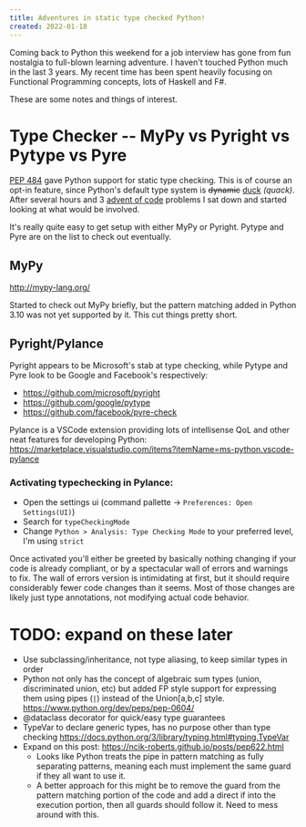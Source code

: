 ```yaml
---
title: Adventures in static type checked Python!
created: 2022-01-18
---
```


Coming back to Python this weekend for a job interview has gone from fun nostalgia to full-blown learning adventure. I haven't touched Python much in the last 3 years. My recent time has been spent heavily focusing on Functional Programming concepts, lots of Haskell and F#.

These are some notes and things of interest.

# Type Checker -- MyPy vs Pyright vs Pytype vs Pyre

[PEP 484](https://www.python.org/dev/peps/pep-0484/) gave Python support for static type checking. This is of course an opt-in feature, since Python's default type system is ~~dynamic~~ [duck](https://en.wikipedia.org/wiki/Duck_typing) *(quack)*. After several hours and 3 [advent of code](https://adventofcode.com/) problems I sat down and started looking at what would be involved.

It's really quite easy to get setup with either MyPy or Pyright. Pytype and Pyre are on the list to check out eventually.

## MyPy

http://mypy-lang.org/

Started to check out MyPy briefly, but the pattern matching added in Python 3.10 was not yet supported by it. This cut things pretty short.

## Pyright/Pylance

Pyright appears to be Microsoft's stab at type checking, while Pytype and Pyre look to be Google and Facebook's respectively:
* https://github.com/microsoft/pyright
* https://github.com/google/pytype
* https://github.com/facebook/pyre-check

Pylance is a VSCode extension providing lots of intellisense QoL and other neat features for developing Python:
https://marketplace.visualstudio.com/items?itemName=ms-python.vscode-pylance

### Activating typechecking in Pylance:
* Open the settings ui (command pallette -> `Preferences: Open Settings(UI)`)
* Search for `typeCheckingMode`
* Change `Python > Analysis: Type Checking Mode` to your preferred level, I'm using `strict`

Once activated you'll either be greeted by basically nothing changing if your code is already compliant, or by a spectacular wall of errors and warnings to fix. The wall of errors version is intimidating at first, but it should require considerably fewer code changes than it seems. Most of those changes are likely just type annotations, not modifying actual code behavior.

# TODO: expand on these later
* Use subclassing/inheritance, not type aliasing, to keep similar types in order
* Python not only has the concept of algebraic sum types (union, discriminated union, etc) but added FP style support for expressing them using pipes (`|`) instead of the Union[a,b,c] style. https://www.python.org/dev/peps/pep-0604/
* @dataclass decorator for quick/easy type guarantees
* TypeVar to declare generic types, has no purpose other than type checking https://docs.python.org/3/library/typing.html#typing.TypeVar
* Expand on this post: https://ncik-roberts.github.io/posts/pep622.html
  - Looks like Python treats the pipe in pattern matching as fully separating patterns, meaning each must implement the same guard if they all want to use it.
  - A better approach for this might be to remove the guard from the pattern matching portion of the code and add a direct if into the execution portion, then all guards should follow it. Need to mess around with this.